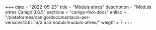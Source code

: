 +++
date        = "2022-05-23"
title       = "Mòduls altres"
description = "Mòduls altres Canigó 3.6.5"
sections    = "canigo-fwk-docs"
enllac		= "/plataformes/canigo/documentacio-per-versions/3.6LTS/3.6.5/moduls/moduls-altres/"
weight		= 7
+++
